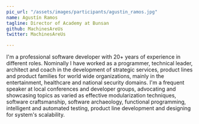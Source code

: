 ```yaml
---
pic_url: "/assets/images/participants/agustin_ramos.jpg"
name: Agustín Ramos
tagline: Director of Academy at Bunsan
github: MachinesAreUs
twitter: MachinesAreUs

---
```

I'm a professional software developer with 20+ years of experience in different roles. Nominally I have worked as a programmer, technical leader, architect and coach in the development of strategic services, product lines and product families for world wide organizations, mainly in the entertainment, healthcare and national security domains. I'm a frequent speaker at local conferences and developer groups, advocating and showcasing topics as varied as effective modularization techniques, software craftsmanship, software archaeology, functional programming, intelligent and automated testing, product line development and designing for system's scalability.

